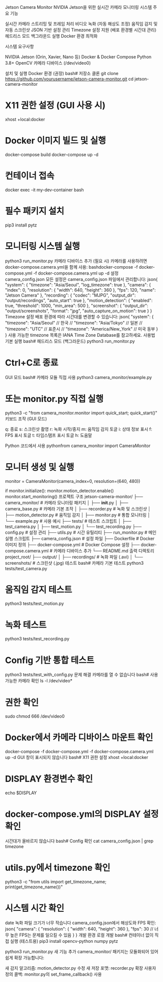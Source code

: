 Jetson Camera Monitor
NVIDIA Jetson을 위한 실시간 카메라 모니터링 시스템
주요 기능

실시간 카메라 스트리밍 및 프레임 처리
비디오 녹화 (자동 해상도 조정)
움직임 감지 및 자동 스크린샷
JSON 기반 설정 관리
Timezone 설정 지원 (배포 환경별 시간대 관리)
헤드리스 모드 백그라운드 실행
Docker 환경 최적화

시스템 요구사항

NVIDIA Jetson (Orin, Xavier, Nano 등)
Docker & Docker Compose
Python 3.8+
OpenCV
카메라 디바이스 (/dev/video0)

설치 및 실행
Docker 환경 (권장)
bash# 저장소 클론
git clone https://github.com/yourusername/jetson-camera-monitor.git
cd jetson-camera-monitor

# X11 권한 설정 (GUI 사용 시)
xhost +local:docker

# Docker 이미지 빌드 및 실행
docker-compose build
docker-compose up -d

# 컨테이너 접속
docker exec -it my-dev-container bash

# 필수 패키지 설치
pip3 install pytz

# 모니터링 시스템 실행
python3 run_monitor.py
카메라 디바이스 추가 (필요 시)
카메라를 사용하려면 docker-compose.camera.yml을 함께 사용:
bashdocker-compose -f docker-compose.yml -f docker-compose.camera.yml up -d
설정
camera_config.json
모든 설정은 camera_config.json 파일에서 관리합니다:
json{
  "system": {
    "timezone": "Asia/Seoul",
    "log_timezone": true
  },
  "camera": {
    "index": 0,
    "resolution": {
      "width": 640,
      "height": 360
    },
    "fps": 120,
    "name": "Jetson Camera"
  },
  "recording": {
    "codec": "MJPG",
    "output_dir": "output/recordings",
    "auto_start": true
  },
  "motion_detection": {
    "enabled": true,
    "threshold": 1000,
    "min_area": 500
  },
  "screenshot": {
    "output_dir": "output/screenshots",
    "format": "jpg",
    "auto_capture_on_motion": true
  }
}
Timezone 설정
배포 환경에 따라 시간대를 변경할 수 있습니다:
json{
  "system": {
    "timezone": "Asia/Seoul"     // 한국
    // "timezone": "Asia/Tokyo"  // 일본
    // "timezone": "UTC"         // 표준시
    // "timezone": "America/New_York"  // 미국 동부
  }
}
사용 가능한 timezone 목록은 IANA Time Zone Database를 참고하세요.
사용법
기본 실행
bash# 헤드리스 모드 (백그라운드)
python3 run_monitor.py

# Ctrl+C로 종료
GUI 모드
bash# 카메라 모듈 직접 사용
python3 camera_monitor/example.py

# 또는 monitor.py 직접 실행
python3 -c "from camera_monitor.monitor import quick_start; quick_start()"
키보드 조작 (GUI 모드)

q: 종료
s: 스크린샷 촬영
r: 녹화 시작/중지
m: 움직임 감지 토글
i: 상태 정보 표시
f: FPS 표시 토글
t: 타임스탬프 표시 토글
h: 도움말

Python 코드에서 사용
pythonfrom camera_monitor import CameraMonitor

# 모니터 생성 및 실행
monitor = CameraMonitor(camera_index=0, resolution=(640, 480))

if monitor.initialize():
    monitor.motion_detector.enable()
    monitor.start_monitoring()
프로젝트 구조
jetson-camera-monitor/
├── camera_monitor/          # 카메라 모니터링 패키지
│   ├── __init__.py
│   ├── camera_base.py       # 카메라 기본 조작
│   ├── recorder.py          # 녹화 및 스크린샷
│   ├── motion_detector.py   # 움직임 감지
│   ├── monitor.py           # 통합 모니터링
│   └── example.py           # 사용 예시
├── tests/                   # 테스트 스크립트
│   ├── test_camera.py
│   ├── test_motion.py
│   └── test_recording.py
├── config.py                # 설정 관리
├── utils.py                 # 시간 유틸리티
├── run_monitor.py           # 메인 실행 스크립트
├── camera_config.json       # 설정 파일
├── Dockerfile               # Docker 이미지 정의
├── docker-compose.yml       # Docker Compose 설정
├── docker-compose.camera.yml # 카메라 디바이스 추가
└── README.md
출력 디렉토리
project_root/
├── output/
│   ├── recordings/          # 녹화 파일 (.avi)
│   └── screenshots/         # 스크린샷 (.jpg)
테스트
bash# 카메라 기본 테스트
python3 tests/test_camera.py

# 움직임 감지 테스트
python3 tests/test_motion.py

# 녹화 테스트
python3 tests/test_recording.py

# Config 기반 통합 테스트
python3 tests/test_with_config.py
문제 해결
카메라를 열 수 없습니다
bash# 사용 가능한 카메라 확인
ls -l /dev/video*

# 권한 확인
sudo chmod 666 /dev/video0

# Docker에서 카메라 디바이스 마운트 확인
docker-compose -f docker-compose.yml -f docker-compose.camera.yml up -d
GUI 창이 표시되지 않습니다
bash# X11 권한 설정
xhost +local:docker

# DISPLAY 환경변수 확인
echo $DISPLAY

# docker-compose.yml의 DISPLAY 설정 확인
시간대가 올바르지 않습니다
bash# Config 확인
cat camera_config.json | grep timezone

# utils.py에서 timezone 확인
python3 -c "from utils import get_timezone_name; print(get_timezone_name())"

# 시스템 시간 확인
date
녹화 파일 크기가 너무 작습니다
camera_config.json에서 해상도와 FPS 확인:
json{
  "camera": {
    "resolution": {
      "width": 640,
      "height": 360
    },
    "fps": 30  // 너무 높은 FPS는 문제를 일으킬 수 있음
  }
}
개발 환경
로컬 개발
bash# 컨테이너 없이 직접 실행 (테스트용)
pip3 install opencv-python numpy pytz

python3 run_monitor.py
새 기능 추가
camera_monitor/ 패키지는 모듈화되어 있어 쉽게 확장 가능합니다:

새 감지 알고리즘: motion_detector.py 수정
새 저장 포맷: recorder.py 확장
사용자 정의 콜백: monitor.py의 set_frame_callback() 사용

